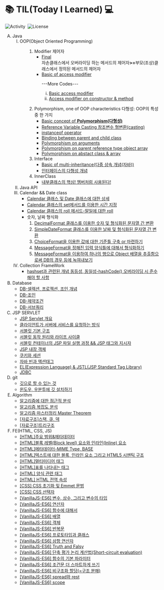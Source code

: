 <span><h1>:books:&nbsp;TIL(Today I Learned)&nbsp;:computer:</h1></span>
<u></u>
<span>![Activity](https://img.shields.io/github/last-commit/hy6219/TIL-Today-I-Learned-)&nbsp;&nbsp;![License](https://img.shields.io/github/license/hy6219/TIL-Today-I-Learned-)</span>
<p>
</p>
<ol type="A">
   <!--1st-->
  <li>
    Java
    <ol type="I">
      <li>OOP(Object Oriented Programming)
        <ul>
          <!--1st-->
          	<ol type="1">
	   <li><!--1st-->
		Modifier&nbsp;제어자
		<ul>
		<li><a  href="https://hy6219.github.io/TIL-Today-I-Learned-/JAVA/OOP(Object%20Oriented%20Programming/Modifier/Final/TIL_java_final_modifier.html"target="_blank">Final</a>
			<div>자손클래스에서 오버라이딩 하는 메서드의 제어자<strong>>=</strong>부모(조상)클래스에서 정의된 메서드의 제어자</div></li>
          		<li><a  href="https://hy6219.github.io/TIL-Today-I-Learned-/JAVA/OOP(Object%20Oriented%20Programming/Modifier/AccessModifier/java_access_modifier.html"target="_blank">Basic of access modifier</a>
		<p>---More Codes---</p>
		<p>
	 		<ol type="i">
				<li><a href="https://github.com/hy6219/TIL-Today-I-Learned-/blob/main/JAVA/OOP(Object%20Oriented%20Programming/Modifier/AccessModifier/Basic/TimeTest.java">Basic access modifier</a></li>
				<li><a href="https://github.com/hy6219/TIL-Today-I-Learned-/blob/main/JAVA/OOP(Object%20Oriented%20Programming/Modifier/AccessModifier/Constructor/SingletonTest.java">Access modifier on constructor & method</a></li>
			</ol>
		</p>
		</ul>
         	 </li><!--modifier-->
		<!--2nd-->
	<li>
		Polymorphism, one of OOP characteristics&nbsp;다형성: OOP의 특성 중 한 가지
		<ul>
			<li><a href="https://hy6219.github.io/TIL-Today-I-Learned-/JAVA/OOP(Object%20Oriented%20Programming/Polymorphism/Basic/Concept/Polymorphism.html"target="_blank">Basic concept of <strong>Polymorphism(다형성)</strong></a>
			</li>
			<li>
			    <a href="https://hy6219.github.io/TIL-Today-I-Learned-/JAVA/OOP(Object%20Oriented%20Programming/Polymorphism/Basic/ReferenceVarCasting/Polymorphism_refVar_casting.html"target="_blank">Reference Variable Casting&nbsp;참조변수 형변환(casting)</a>
			</li>
			<li>
			    <a href="https://hy6219.github.io/TIL-Today-I-Learned-/JAVA/OOP(Object%20Oriented%20Programming/Polymorphism/Operator_instanceof/Polymorphism_instanceof.html"target="_blank">instanceof operator</a>
			</li>
			<li>
			   <a href="https://hy6219.github.io/TIL-Today-I-Learned-/JAVA/OOP(Object%20Oriented%20Programming/Polymorphism/RefVar_Instance_Connection/Polymorphism_connection.html"target="_blank">
			      Binding between parent and child class
			   </a>
			</li>
			<li>
			    <a href="https://hy6219.github.io/TIL-Today-I-Learned-/JAVA/OOP(Object%20Oriented%20Programming/Polymorphism/PolyArgs/Polymorphism_polyargs.html" target="_blank">
				Polymorphism on arguments
			    </a>
			</li>
			<li>
			    <a href="https://hy6219.github.io/TIL-Today-I-Learned-/JAVA/OOP(Object%20Oriented%20Programming/Polymorphism/ObjectArr/Polymorphism_obj_arr.html"target="_blank">
			        Polymorphism on parent reference type object array
			     </a>
			</li>
			<li>
			    <a href="https://hy6219.github.io/TIL-Today-I-Learned-/JAVA/OOP(Object%20Oriented%20Programming/Polymorphism/abstract_class/Polymorphism_abstract_class.html"target="_blank">
			        Polymorphism on abstact class & array
			     </a>
			</li>
		</ul>
	</li><!--polymorphism-->
	<!--3rd-->
	<li>
	   Interface
	   <ul>
		<li>
			<a href="https://hy6219.github.io/TIL-Today-I-Learned-/JAVA/OOP(Object%20Oriented%20Programming/Interface/multiInherit/Multi_Inherit.html" target="_blank">
				Basic of multi-inheritance(다중 상속 개념(자바))
	   </a>
		</li>
		<li>
			<a href="https://hy6219.github.io/TIL-Today-I-Learned-/JAVA/OOP(Object%20Oriented%20Programming/Interface/iPolymorphism/Interface_Polymorphism.html
" target="_blank">
				인터페이스의 다형성 개념
	   </a>
		</li>
	   </ul>
	</li><!--Interface-->
	<!--4th-->
	<li>
		InnerClass
		<ul>
		<li>
		<a href="https://hy6219.github.io/1_-TIL-%EB%82%B4%EB%B6%80%ED%81%B4%EB%9E%98%EC%8A%A4/"target="_blank">내부클래스의 핵심! 멤버처럼 사용된다!</a>
		</li>
		</ul>
	</li>
          </ul>
      </li><!--OOP END-->
     <!--System_in-->
     <li>
	Java API
     </li>
     <!--Calendar, Date-->
     <li>
	Calendar && Date class
	<ul>
	   <li><a target="_blank" href="https://hy6219.github.io/1_-TIL-Java-%EB%82%A0%EC%A7%9C%EC%99%80-%EC%8B%9C%EA%B0%84_Calendar-%ED%81%B4%EB%9E%98%EC%8A%A4%EC%99%80-Date%ED%81%B4%EB%9E%98%EC%8A%A4/">
		Calendar 클래스 및 Date 클래스에 대한 상세</a></li>
	   <li><a target="_blank" href="https://hy6219.github.io/2_-TIL-Calendar.set/">
		Calendar 클래스의 set메서드를 이용한 시간 지정</a></li>
	   <li><a target="_blank" href="https://hy6219.github.io/3_-TIL-Calendar-roll(field,-diff)%EB%A9%94%EC%84%9C%EB%93%9C/">
		Calendar 클래스의 roll 메서드-말일에 대한 roll</a></li>
	    <li>
	         숫자, 날짜 형식화
		<ol>
		   <li><a target="_blank" href="https://hy6219.github.io/1_-TIL-%EC%88%AB%EC%9E%90%ED%8F%AC%EB%A7%B7-DecimalFormat-%ED%81%B4%EB%9E%98%EC%8A%A4/">
		DecimalFormat 클래스를 이용한 숫자 및 형식화된 문자열 간 변환</a></li>
		   <li><a target="_blank" href="https://hy6219.github.io/2_-TIL-DateFormat-SimpleDateFormat-%ED%81%B4%EB%9E%98%EC%8A%A4/">
		SimpleDateFormat 클래스를 이용한 날짜 및 형식화된 문자열 간 변환</a></li>
		   <li><a target="_blank" href="https://hy6219.github.io/1_-TIL-ChoiceFormat-%EC%84%A0%ED%83%9D%EB%B2%94%EC%A3%BC%EC%97%90-%EC%86%8D%ED%95%98%EB%8A%94-%EA%B0%92%EC%9D%84-%EB%AC%B8%EC%9E%90%EC%97%B4%EB%A1%9C-%EB%B3%80%ED%99%98/">
		ChoiceFormat을 이용한 값에 대한 기준틀 구축 or 마련하기</a></li>
		   <li><a target="_blank" href="https://hy6219.github.io/2_-TIL-MessageFormat/">
		MessageFormat을 정해진 입력 양식틀에 대해서 형식화하기</a></li>
		   <li><a target="_blank" href="https://hy6219.github.io/3_MessageFormat%EC%9D%98-%ED%8A%B9%EB%B3%84%ED%95%9C-%EC%9D%91%EC%9A%A9/">
		MessageFormat을 이용하여 하나의 행으로 Object 배열을 추출함으로써 DB의 경우 등에 녹여내보기</a></li>
		</ol>
	    </li>
	</ul>
     </li>
<!--Date END-->
<!--Collection FrameWork-->
     <li>
	Collection FrameWork
	<ul>
	   <li><a href = "https://hy6219.github.io/3_-TIL-HashSet%EA%B3%BC-%EA%B4%80%EB%A0%A8%EB%90%9C-%EA%B0%9C%EB%85%90-%EB%8F%99%EB%93%B1%EC%84%B1,-%EB%8F%99%EC%9D%BC%EC%84%B1/" target="_blank">
		hashset과 관련된 개념 동등성, 동일성-hashCode() 오버라이딩 시 준수해야 할 사항</a></li>
	</ul>
     </li>
    </ol><!--JAVA END-->
<!--Database 공부-->
   <li>
       Database
        <ul>
	<li><a href="https://hy6219.github.io/TIL-Today-I-Learned-/Database/Oracle/Basic/Selection_Projection_Join/[DB] 데이터베이스 기초- 셀렉션, 프로젝션, 조인.md" target="_blank">
		DB-셀렉션, 프로젝션, 조인 개념
	</a></li>
	<li><a href="https://hy6219.github.io/TIL-Today-I-Learned-/Database/Oracle/Basic/Join/[DB]Join.md" target="_blank">
		DB-조인
	</a></li>
	<li><a href="https://hy6219.github.io/TIL-Today-I-Learned-/Database/Oracle/Basic/[DB]제약조건.html" target="_blank">
		DB-제약조건
	</a></li>
	<li><a href="https://hy6219.github.io/TIL-Today-I-Learned-/Database/Oracle/Basic/[DB]서브쿼리.html" target="_blank">
		DB-서브쿼리
	</a></li>
         </ul>
    </li><!--database -->
<!--jsp servlet 공부-->
   <li>
       JSP SERVLET
        <ul>
	<li><a href="https://github.com/hy6219/TIL-Today-I-Learned-/blob/main/JSP%20Servlet/Basic/Overview.md">
		JSP Servlet 개요
	</a></li>
	<li><a href="https://github.com/hy6219/TIL-Today-I-Learned-/blob/main/JSP%20Servlet/Basic/%ED%81%B4%EB%9D%BC%EC%9D%B4%EC%96%B8%ED%8A%B8%EA%B0%80%20%EC%84%9C%EB%B2%84%EC%97%90%20%EC%84%9C%EB%B9%84%EC%8A%A4%EB%A5%BC%20%EC%9A%94%EC%B2%AD%ED%95%98%EB%8A%94%20%EB%B0%A9%EC%8B%9D.md">
		클라이언트가 서버에 서비스를 요청하는 방식
	</a></li>
	<li><a href="https://hy6219.github.io/TIL-Today-I-Learned-/JSP Servlet/Basic/서블릿 기본 구조.html">
		서블릿 기본 구조
	</a></li>
	<li><a href="https://hy6219.github.io/TIL-Today-I-Learned-/JSP Servlet/Basic/서블릿 동작 원리와 라이프 사이클.html">
		서블릿 동작 원리와 라이프 사이클
	</a></li>
	<li><a href="https://hy6219.github.io/TIL-Today-I-Learned-/JSP Servlet/Basic/[JSP]서블릿 컨테이너의 JSP 파일 실행 과정 && JSP 태그와 지시자.html">
		서블릿 컨테이너의 JSP 파일 실행 과정 && JSP 태그와 지시자
	</a></li>
	<li><a href="https://hy6219.github.io/TIL-Today-I-Learned-/JSP Servlet/builtInObject/JSP 내장 객체.html">
		JSP 내장 객체
	</a></li>
	<li><a href="https://hy6219.github.io/TIL-Today-I-Learned-/JSP Servlet/Basic/쿠키와 세션.html">
		쿠키와 세션
	</a></li>
	<li><a href="https://hy6219.github.io/TIL-Today-I-Learned-/JSP Servlet/자바 빈과 액션태그.html">
		자바 빈과 액션태그
	</a></li>
	<li><a href="https://hy6219.github.io/TIL-Today-I-Learned-/JSP Servlet/[JSP]EL과 JSTL.html">
		EL(Expression Language) & JSTL(JSP Standard Tag Library)
	</a></li>
	<li><a href="https://github.com/hy6219/TIL-Today-I-Learned-/blob/4631a1819fb3760156be931d6b8307d438819ab5/JSP%20Servlet/%5BJSP%5DJDBC.md">
		JDBC
	</a></li>
         </ul>
    </li><!--jsp servlet -->
  </li>
   <!--git 공부-->
   <li>
       git
        <ul>
	<li><a href="https://github.com/hy6219/TIL-Today-I-Learned-/blob/main/gitStudy/doItStudy/%EA%B9%83%EC%9C%BC%EB%A1%9C%20%ED%95%A0%20%EC%88%98%20%EC%9E%88%EB%8A%94%20%EA%B2%83.md">
		깃으로 할 수 있는 것
	</a></li>
	<li><a href="https://github.com/hy6219/TIL-Today-I-Learned-/blob/main/gitStudy/doItStudy/InstallGit/%EA%B9%83%20%EC%84%A4%EC%B9%98%ED%95%98%EA%B8%B0.md">
		윈도우, 우분투에 깃 설치하기
	</a></li>
         </ul>
    </li><!--git -->
<!--알고리즘 공부-->
   <li>
       Algorithm
        <ul>
	<li><a href="https://hy6219.github.io/TIL-Today-I-Learned-/Algorithm/Asymptotic Analysis/알고리즘에 대한 점근적 분석.html" target="_blank">
		알고리즘에 대한 점근적 분석
	</a></li>
	<li><a href="https://hy6219.github.io/TIL-Today-I-Learned-/Algorithm/Algorithm_Time_Complexity/알고리즘 복잡도 분석.html" target="_blank">
		알고리즘 복잡도 분석
	</a></li>
	<li><a href="https://hy6219.github.io/TIL-Today-I-Learned-/Algorithm/Algorithm_Time_Complexity/마스터 정리 Master Theorem.html" target="_blank">
		알고리즘 마스터정리 Master Theorem
	</a></li>
	<li><a href="https://hy6219.github.io/TIL-Today-I-Learned-/Algorithm/General/Data_Structure/스택과_큐_덱.html" target="_blank">
		[자료구조]스택, 큐, 덱
	</a></li>
	<li><a href="https://hy6219.github.io/TIL-Today-I-Learned-/Algorithm/General/Data_Structure/Tree/트리구조.html" target="_blank">
		[자료구조]트리구조
	</a></li>
         </ul>
    </li><!--알고리즘 -->
    <!--FE 공부-->
   <li>
       FE(HTML, CSS, JS)
        <ul>
	<li><a href="https://hy6219.github.io/TIL-Today-I-Learned-/FE/HTML/Tags/Structure/주요 범위&메타데이터-html, head,body, title.html" target="_blank">
		[HTML]주요 범위&메타데이터
	</a></li>
	<li><a href="https://hy6219.github.io/TIL-Today-I-Learned-/FE/HTML/Tags/Structure/블록 레벨(Block level) 요소와 인라인(Inline) 요소.html" target="_blank">
		[HTML]블록 레벨(Block level) 요소와 인라인(Inline) 요소
	</a></li>
	<li><a href="https://hy6219.github.io/TIL-Today-I-Learned-/FE/HTML/Tags/Structure/메타데이터-MIME Type, BASE.html" target="_blank">
		[HTML]메타데이터-MIME Type, BASE
	</a></li>
	<li><a href="https://hy6219.github.io/TIL-Today-I-Learned-/FE/HTML/Tags/body 태그 내 구조 개념.html" target="_blank">
		[HTML]텍스트에 대한 블록, 인라인 요소 그리고 HTML5 시멘틱 구조
	</a></li>
	<li><a href="https://hy6219.github.io/TIL-Today-I-Learned-/FE/HTML/Tags/[HTML]멀티미디어 태그.html" target="_blank">
		[HTML]멀티미디어 태그
	</a></li>
	<li><a href="https://hy6219.github.io/TIL-Today-I-Learned-/FE/HTML/Tags/table/표를 나타내는 태그.html" target="_blank">
		[HTML]표를 나타내는 태그
	</a></li>
	<li><a href="https://hy6219.github.io/TIL-Today-I-Learned-/FE/HTML/Tags/form/양식관련태그.html" target="_blank">
		[HTML] 양식 관련 태그
	</a></li>
	<li><a href="https://hy6219.github.io/TIL-Today-I-Learned-/FE/HTML/HTML전역속성.html" target="_blank">
		[HTML] HTML 전역 속성
	</a></li>
	<li><a href="https://hy6219.github.io/TIL-Today-I-Learned-/FE/CSS/CSS 초기화 및 Emmet 문법.html" target="_blank">
		[CSS] CSS 초기화 및 Emmet 문법
	</a></li>
	<li><a href="https://hy6219.github.io/TIL-Today-I-Learned-/FE/CSS/Basic/CSS_선택자.html" target="_blank">
		[CSS] CSS 선택자
	</a></li>
	<li><a href="https://hy6219.github.io/TIL-Today-I-Learned-/FE/Javascript/[JS]변수와 상수, 변수의 타입.html" target="_blank">
		[VanillaJS-ES6] 변수, 상수, 그리고 변수의 타입
	</a></li>
	<li><a href="https://hy6219.github.io/TIL-Today-I-Learned-/FE/Javascript/[JS]연산자.html" target="_blank">
		[VanillaJS-ES6] 연산자
	</a></li>
	<li><a href="https://hy6219.github.io/TIL-Today-I-Learned-/FE/Javascript/[JS]함수.html" target="_blank">
		[VanillaJS-ES6] 함수에 대해서
	</a></li>
	<li><a href="https://hy6219.github.io/TIL-Today-I-Learned-/FE/Javascript/[JS]배열.html" target="_blank">
		[VanillaJS-ES6] 배열
	</a></li>
	<li><a href="https://hy6219.github.io/TIL-Today-I-Learned-/FE/Javascript/[JS]객체.html" target="_blank">
		[VanillaJS-ES6] 객체
	</a></li>
	<li><a href="https://hy6219.github.io/TIL-Today-I-Learned-/FE/Javascript/[JS]반복문.html" target="_blank">
		[VanillaJS-ES6] 반복문
	</a></li>
	<li><a href="https://hy6219.github.io/TIL-Today-I-Learned-/FE/Javascript/프로토타입과 클래스.html" target="_blank">
		[VanillaJS-ES6] 프로토타입과 클래스
	</a></li>
	<li><a href="https://hy6219.github.io/TIL-Today-I-Learned-/FE/Javascript/삼항연산자.html" target="_blank">
		[VanillaJS-ES6] 삼항 연산자
	</a></li>
	<li><a href="https://hy6219.github.io/TIL-Today-I-Learned-/FE/Javascript/Truth and Falsy.html" target="_blank">
		[VanillaJS-ES6] Truth and Falsy
	</a></li>
	<li><a href="https://hy6219.github.io/TIL-Today-I-Learned-/FE/Javascript/단축 평가 논리 계산법(Short-circuit evaluation).html" target="_blank">
		[VanillaJS-ES6] 단축 평가 논리 계산법(Short-circuit evaluation)
	</a></li>
	<li><a href="https://hy6219.github.io/TIL-Today-I-Learned-/FE/Javascript/함수의 기본 파라미터.html" target="_blank">
		[VanillaJS-ES6] 함수의 기본 파라미터
	</a></li>
	<li><a href="https://hy6219.github.io/TIL-Today-I-Learned-/FE/Javascript/조건문 더 스마트하게 쓰기.html" target="_blank">
		[VanillaJS-ES6] 조건문 더 스마트하게 쓰기
	</a></li>
	<li><a href="https://hy6219.github.io/TIL-Today-I-Learned-/FE/Javascript/비구조화 할당(=구조 분해).html" target="_blank">
		[VanillaJS-ES6] 비구조화 할당(=구조 분해)
	</a></li>
	<li><a href="https://hy6219.github.io/TIL-Today-I-Learned-/FE/Javascript/spread와 rest.html" target="_blank">
		[VanillaJS-ES6] spread와 rest
	</a></li>
	<li><a href="https://hy6219.github.io/TIL-Today-I-Learned-/FE/Javascript/scope.html" target="_blank">
		[VanillaJS-ES6] scope
	</a></li>
         </ul>
    </li><!--FE -->
</ol><!--All END-->


